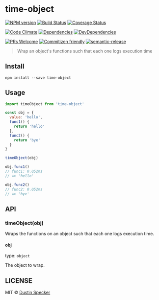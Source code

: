 # time-object
[![NPM version](https://badge.fury.io/js/time-object.svg)](https://badge.fury.io/js/time-object)
[![Build Status](https://travis-ci.org/dustinspecker/time-object.svg?branch=master)](https://travis-ci.org/dustinspecker/time-object)
[![Coverage Status](https://img.shields.io/coveralls/dustinspecker/time-object.svg)](https://coveralls.io/r/dustinspecker/time-object?branch=master)

[![Code Climate](https://codeclimate.com/github/dustinspecker/time-object/badges/gpa.svg)](https://codeclimate.com/github/dustinspecker/time-object)
[![Dependencies](https://david-dm.org/dustinspecker/time-object.svg)](https://david-dm.org/dustinspecker/time-object/#info=dependencies&view=table)
[![DevDependencies](https://david-dm.org/dustinspecker/time-object/dev-status.svg)](https://david-dm.org/dustinspecker/time-object/#info=devDependencies&view=table)

[![PRs Welcome](https://img.shields.io/badge/PRs-welcome-brightgreen.svg?style=flat-square)](http://makeapullrequest.com)
[![Commitizen friendly](https://img.shields.io/badge/commitizen-friendly-brightgreen.svg)](http://commitizen.github.io/cz-cli/)
[![semantic-release](https://img.shields.io/badge/%20%20%F0%9F%93%A6%F0%9F%9A%80-semantic--release-e10079.svg)](https://github.com/semantic-release/semantic-release)

> Wrap an object's functions such that each one logs execution time

## Install
```
npm install --save time-object
```

## Usage
```javascript
import timeObject from 'time-object'

const obj = {
  value: 'hello',
  func1() {
    return 'hello'
  },
  func2() {
    return 'bye'
  }
}

timeObject(obj)

obj.func1()
// func1: 0.052ms
// => 'hello'

obj.func2()
// func2: 0.052ms
// => 'bye'
```

## API
### timeObject(obj)

Wraps the functions on an object such that each one logs execution time.

#### obj

type: `object`

The object to wrap.

## LICENSE
MIT © [Dustin Specker](https://github.com/dustinspecker)
